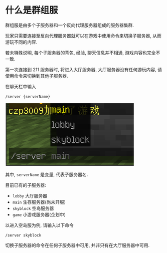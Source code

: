 # 什么是群组服

群组服是由多个子服务器和一个反向代理服务器组成的服务器集群.

玩家只需要连接至反向代理服务器就可以在游戏中使用命令来切换子服务器, 从而游玩不同的内容.

若未特殊说明, 每个子服务器的背包, 经验, 聊天信息并不相通, 游戏内容也完全不一致.

第一次连接到 211 服务器时, 将进入大厅服务器, 大厅服务器没有任何游玩内容, 请使用命令来切换到其他子服务器.

在聊天栏中输入

```text
/server {serverName}
```

![](../.gitbook/assets/image%20%2812%29.png)

其中, `serverName` 是变量, 代表子服务器名.

目前已有的子服务器:

* `lobby` 大厅服务器
* `main` 生存服务器\(尚未开服\)
* `skyblock` 空岛服务器
* `game` 小游戏服务器\(企划中\)

以进入空岛服为例, 请输入以下命令

```text
/server skyblock
```

切换子服务器的命令在任何子服务器中可用, 并非只有在大厅服务器中可用.


